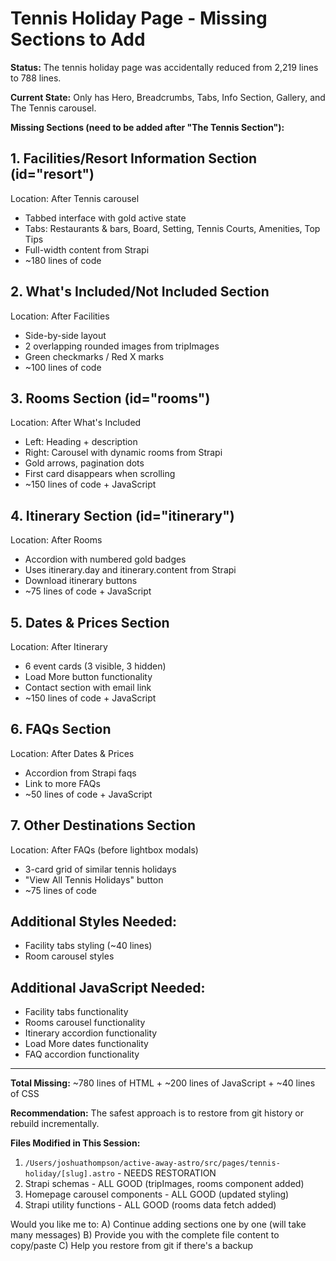# Tennis Holiday Page - Missing Sections to Add

**Status:** The tennis holiday page was accidentally reduced from 2,219 lines to 788 lines.

**Current State:** Only has Hero, Breadcrumbs, Tabs, Info Section, Gallery, and The Tennis carousel.

**Missing Sections (need to be added after "The Tennis Section"):**

## 1. Facilities/Resort Information Section (id="resort")
Location: After Tennis carousel
- Tabbed interface with gold active state
- Tabs: Restaurants & bars, Board, Setting, Tennis Courts, Amenities, Top Tips
- Full-width content from Strapi
- ~180 lines of code

## 2. What's Included/Not Included Section
Location: After Facilities
- Side-by-side layout  
- 2 overlapping rounded images from tripImages
- Green checkmarks / Red X marks
- ~100 lines of code

## 3. Rooms Section (id="rooms")
Location: After What's Included
- Left: Heading + description
- Right: Carousel with dynamic rooms from Strapi
- Gold arrows, pagination dots
- First card disappears when scrolling
- ~150 lines of code + JavaScript

## 4. Itinerary Section (id="itinerary")
Location: After Rooms
- Accordion with numbered gold badges
- Uses itinerary.day and itinerary.content from Strapi
- Download itinerary buttons
- ~75 lines of code + JavaScript

## 5. Dates & Prices Section
Location: After Itinerary
- 6 event cards (3 visible, 3 hidden)
- Load More button functionality
- Contact section with email link
- ~150 lines of code + JavaScript

## 6. FAQs Section
Location: After Dates & Prices
- Accordion from Strapi faqs
- Link to more FAQs
- ~50 lines of code + JavaScript

## 7. Other Destinations Section
Location: After FAQs (before lightbox modals)
- 3-card grid of similar tennis holidays
- "View All Tennis Holidays" button
- ~75 lines of code

## Additional Styles Needed:
- Facility tabs styling (~40 lines)
- Room carousel styles

## Additional JavaScript Needed:
- Facility tabs functionality
- Rooms carousel functionality  
- Itinerary accordion functionality
- Load More dates functionality
- FAQ accordion functionality

---

**Total Missing:** ~780 lines of HTML + ~200 lines of JavaScript + ~40 lines of CSS

**Recommendation:** The safest approach is to restore from git history or rebuild incrementally.

**Files Modified in This Session:**
1. `/Users/joshuathompson/active-away-astro/src/pages/tennis-holiday/[slug].astro` - NEEDS RESTORATION
2. Strapi schemas - ALL GOOD (tripImages, rooms component added)
3. Homepage carousel components - ALL GOOD (updated styling)
4. Strapi utility functions - ALL GOOD (rooms data fetch added)

Would you like me to:
A) Continue adding sections one by one (will take many messages)
B) Provide you with the complete file content to copy/paste
C) Help you restore from git if there's a backup


